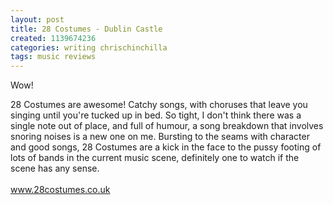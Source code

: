 ```yaml
---
layout: post
title: 28 Costumes - Dublin Castle
created: 1139674236
categories: writing chrischinchilla
tags: music reviews
---
```


Wow!

28 Costumes are awesome! Catchy songs, with choruses that leave you singing until you're tucked up in bed. So tight, I don't think there was a single note out of place, and full of humour, a song breakdown that involves snoring noises is a new one on me. Bursting to the seams with character and good songs, 28 Costumes are a kick in the face to the pussy footing of lots of bands in the current music scene, definitely one to watch if the scene has any sense.<br><br><a href='http://www.28costumes.co.uk' target='_blank'>www.28costumes.co.uk</a>
